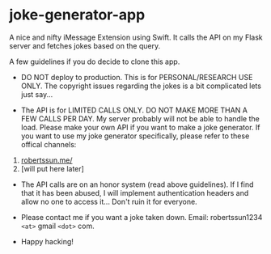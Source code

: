 # joke-generator-app

A nice and nifty iMessage Extension using Swift. It calls the API on my Flask server and fetches jokes based on the query.

A few guidelines if you do decide to clone this app.
- DO NOT deploy to production. This is for PERSONAL/RESEARCH USE ONLY. The copyright issues regarding the jokes is a bit complicated lets just say...

- The API is for LIMITED CALLS ONLY. DO NOT MAKE MORE THAN A FEW CALLS PER DAY. My server probably will not be able to handle the load. Please make your own API if you want to make a joke generator. If you want to use my joke generator specifically, please refer to these offical channels:
1. [robertssun.me/](https://robertssun.me/jokegenerator/)
2. [will put here later]

- The API calls are on an honor system (read above guidelines). If I find that it has been abused, I will implement authentication headers and allow no one to access it... Don't ruin it for everyone.

- Please contact me if you want a joke taken down. Email: robertssun1234 `<at>` gmail `<dot>` com.

- Happy hacking!
